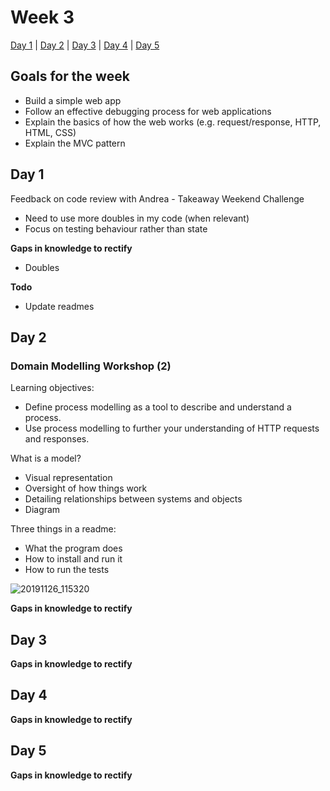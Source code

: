 # Week 3

[Day 1](#day-1) | [Day 2](#day-2) | [Day 3](#day-3) | [Day 4](#day-4) | [Day 5](#day-5)

## Goals for the week

- Build a simple web app
- Follow an effective debugging process for web applications
- Explain the basics of how the web works (e.g. request/response, HTTP, HTML, CSS)
- Explain the MVC pattern

## Day 1

Feedback on code review with Andrea - Takeaway Weekend Challenge
- Need to use more doubles in my code (when relevant)
- Focus on testing behaviour rather than state

**Gaps in knowledge to rectify**
- Doubles

**Todo**
- Update readmes

## Day 2

### Domain Modelling Workshop (2)

Learning objectives:
- Define process modelling as a tool to describe and understand a process.
- Use process modelling to further your understanding of HTTP requests and responses.

What is a model?
- Visual representation
- Oversight of how things work
- Detailing relationships between systems and objects
- Diagram

Three things in a readme:
- What the program does
- How to install and run it
- How to run the tests

![20191126_115320](https://user-images.githubusercontent.com/53044792/69631118-7a5e2700-1045-11ea-9d10-e4f9c075c055.jpg)


**Gaps in knowledge to rectify**

## Day 3

**Gaps in knowledge to rectify**

## Day 4

**Gaps in knowledge to rectify**


## Day 5


**Gaps in knowledge to rectify**
